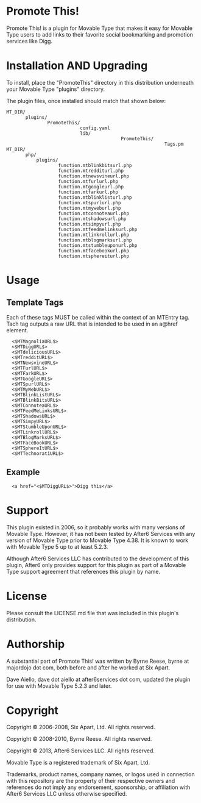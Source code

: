 # Promote This!

Promote This! is a plugin for Movable Type that makes it easy for 
Movable Type users to add links to their favorite social bookmarking
and promotion services like Digg.

# Installation AND Upgrading

To install, place the "PromoteThis" directory in this distribution
underneath your Movable Type "plugins" directory. 

The plugin files, once installed should match that shown below:

    MT_DIR/
           plugins/
                   PromoteThis/
                               config.yaml
                               lib/
                                              PromoteThis/
                                                              Tags.pm
    MT_DIR/
           php/
               plugins/
                       function.mtblinkbitsurl.php
                       function.mtredditurl.php
                       function.mtnewsvineurl.php
                       function.mtfurlurl.php
                       function.mtgoogleurl.php
                       function.mtfarkurl.php
                       function.mtblinklisturl.php
                       function.mtspurlurl.php
                       function.mtmyweburl.php
                       function.mtconnoteaurl.php
                       function.mtshadowsurl.php
                       function.mtsimpyurl.php
                       function.mtfeedmelinksurl.php
                       function.mtlinkrollurl.php
                       function.mtblogmarksurl.php
                       function.mtstumbleuponurl.php
                       function.mtfacebookurl.php
                       function.mtsphereiturl.php


# Usage

## Template Tags

Each of these tags MUST be called within the context of an MTEntry tag.
Tach tag outputs a raw URL that is intended to be used in an a@href
element.

      <$MTMagnoliaURL$>
      <$MTDiggURL$>
      <$MTdeliciousURL$>
      <$MTredditURL$>
      <$MTNewsvineURL$>
      <$MTFurlURL$>
      <$MTFarkURL$>
      <$MTGoogleURL$>
      <$MTSpurlURL$>
      <$MTMyWebURL$>
      <$MTBlinkListURL$>
      <$MTBlinkBitsURL$>
      <$MTConnoteaURL$>
      <$MTFeedMeLinksURL$>
      <$MTShadowsURL$>
      <$MTSimpyURL$>
      <$MTStumbleUponURL$>
      <$MTLinkrollURL$>
      <$MTBlogMarksURL$>
      <$MTFaceBookURL$>
      <$MTSphereItURL$>
      <$MTTechnoratiURL$>

## Example

      <a href="<$MTDiggURL$>">Digg this</a>

# Support

This plugin existed in 2006, so it probably works with many versions of Movable Type.  However, it has not been tested by After6 Services with any version of Movable Type prior to Movable Type 4.38.  It is known to work with Movable Type 5 up to at least 5.2.3.

Although After6 Services LLC has contributed to the development of this plugin, After6 only provides support for this plugin as part of a Movable Type support agreement that references this plugin by name.

# License

Please consult the LICENSE.md file that was included in this plugin's distribution.

# Authorship

A substantial part of Promote This! was written by Byrne Reese, byrne at majordojo dot com, both before and after he worked at Six Apart.

Dave Aiello, dave dot aiello at after6services dot com, updated the plugin for use with Movable Type 5.2.3 and later.

# Copyright

Copyright &copy; 2006-2008, Six Apart, Ltd.  All rights reserved.

Copyright &copy; 2008-2010, Byrne Reese. All rights reserved.

Copyright &copy; 2013, After6 Services LLC.  All rights reserved.

Movable Type is a registered trademark of Six Apart, Ltd.

Trademarks, product names, company names, or logos used in connection with this repository are the property of their respective owners and references do not imply any endorsement, sponsorship, or affiliation with After6 Services LLC unless otherwise specified.

